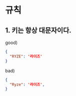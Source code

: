 # 규칙

## 1. 키는 항상 대문자이다.
good)

```json
{
  "RYZE": '라이즈'
}
```

bad)
```json
{
  "Ryze": '라이즈',
}
```